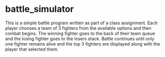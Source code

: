 battle_simulator
================

This is a simple battle program written as part of a class assignment. Each player chooses a team of 3 fighters from the available options and then combat begins. The winning fighter goes to the back of their team queue and the losing fighter goes to the losers stack. Battle continues until only one fighter remains alive and the top 3 fighters are displayed along with the player that selected them.
